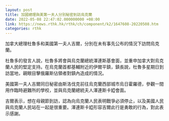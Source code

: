 ```yaml
---
layout: post
title: 加國總理與美第一夫人分別秘密到訪烏克蘭
date: 2022-05-08 22:47:02.000000000 +08:00
link: https://news.rthk.hk/rthk/ch/component/k2/1647608-20220508.htm
categories: rthk
---
```


加拿大總理杜魯多和美國第一夫人吉爾，分別在未有事先公布的情況下訪問烏克蘭。

杜魯多的發言人說，杜魯多將會與烏克蘭總統澤連斯基會面，並重申加拿大對烏克蘭人民的堅定支持。在烏克蘭首都基輔附近的伊爾平鎮，鎮長說，杜魯多星期日到訪當地，親眼目擊俄羅斯佔領者對鎮內造成的情況。

美國第一夫人吉爾同日秘密由斯洛伐克前往烏克蘭西部城市烏日霍羅德，參觀一間用作臨時避難所的學校，並與烏克蘭總統夫人澤連斯卡婭會面。

吉爾表示，想在母親節到訪，認為向烏克蘭人民表明戰爭必須停止，以及美國人民與烏克蘭人民站在一起是很重要。澤連斯卡婭形容吉爾此行是勇敢的行為，對此表示感謝。
